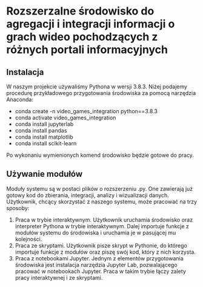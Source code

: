 # Rozszerzalne środowisko do agregacji i integracji informacji o grach wideo pochodzących z różnych portali informacyjnych

## Instalacja 

W naszym projekcie używaliśmy Pythona w wersji 3.8.3. Niżej podajemy procedurę przykładowego przygotowania środowiska za pomocą narzędzia Anaconda:

 * conda create -n video_games_integration python==3.8.3
 * conda activate video_games_integration 
 * conda install jupyterlab
 * conda install pandas
 * conda install matplotlib
 * conda install scikit-learn

Po wykonaniu wymienionych komend środowisko będzie gotowe do pracy.

## Używanie modułów
Moduły systemu są w postaci plików o rozszerzeniu .py. One zawierają już gotowy kod do zbierania, integracji, analizy i wizualizacji danych. Użytkownik, chcący skorzystać z naszego systemu, może pracować na trzy sposoby:
1. Praca w trybie interaktywnym. Użytkownik uruchamia środowisko oraz interpreter Pythona w trybie interaktywnym. Dalej importuje funkcje z modułów systemu do środowiska i uruchamia je w pasującej mu kolejności.
2. Praca ze skryptami. Użytkownik pisze skrypt w Pythonie, do którego importuje funkcje z modułów oraz piszę swój kod, który z nich korzysta.
3. Praca z notebookami Jupyter. Jednym z elementów przygotowania środowiska jest instalacja narzędzia Jupyter Lab, pozwalającego pracować w notebookach Jupyter. Praca w takim trybie łączy zalety pracy interaktywnej i ze skryptami.
